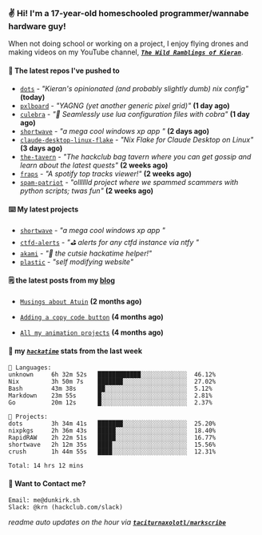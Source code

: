 ### ✌️ Hi! I'm a 17-year-old homeschooled programmer/wannabe hardware guy!

When not doing school or working on a project, I enjoy flying drones and making videos on my YouTube channel, [**_`The Wild Ramblings of Kieran`_**](https://youtube.com/@kieran.rambles).

#### 👷 The latest repos I've pushed to

- [`dots`](https://github.com/taciturnaxolotl/dots) - _"Kieran's opinionated (and probably slightly dumb) nix config"_ **(today)**
- [`pxlboard`](https://github.com/taciturnaxolotl/pxlboard) - _"YAGNG (yet another generic pixel grid)"_ **(1 day ago)**
- [`culebra`](https://github.com/Fuabioo/culebra) - _"🐍 Seamlessly use lua configuration files with cobra"_ **(1 day ago)**
- [`shortwave`](https://github.com/taciturnaxolotl/shortwave) - _"a mega cool windows xp app "_ **(2 days ago)**
- [`claude-desktop-linux-flake`](https://github.com/k3d3/claude-desktop-linux-flake) - _"Nix Flake for Claude Desktop on Linux"_ **(3 days ago)**
- [`the-tavern`](https://github.com/taciturnaxolotl/the-tavern) - _"The hackclub bag tavern where you can get gossip and learn about the latest quests"_ **(2 weeks ago)**
- [`fraps`](https://github.com/taciturnaxolotl/fraps) - _"A spotify top tracks viewer!"_ **(2 weeks ago)**
- [`spam-patriot`](https://github.com/taciturnaxolotl/spam-patriot) - _"olllllld project where we spammed scammers with python scripts; twas fun"_ **(2 weeks ago)**

#### ⌨️ My latest projects

- [`shortwave`](https://github.com/taciturnaxolotl/shortwave) - _"a mega cool windows xp app "_
- [`ctfd-alerts`](https://github.com/taciturnaxolotl/ctfd-alerts) - _"⛳ alerts for any ctfd instance via ntfy "_
- [`akami`](https://github.com/taciturnaxolotl/akami) - _"🌷 the cutsie hackatime helper!"_
- [`plastic`](https://github.com/taciturnaxolotl/plastic) - _"self modifying website"_

#### 🗒️ the latest posts from my [blog](https://dunkirk.sh)

- [`Musings about Atuin`](https://dunkirk.sh/blog/atuin/) **(2 months ago)**

- [`Adding a copy code button`](https://dunkirk.sh/blog/adding-a-copy-button/) **(4 months ago)**

- [`All my animation projects`](https://dunkirk.sh/blog/my-animations/) **(4 months ago)**



#### 📡 my [_`hackatime`_](https://waka.hackclub.com) stats from the last week

```text
💾 Languages:
unknown     6h 32m 52s   ████████████░░░░░░░░░░░░░  46.12%
Nix         3h 50m 7s    ███████░░░░░░░░░░░░░░░░░░  27.02%
Bash        43m 38s      ██░░░░░░░░░░░░░░░░░░░░░░░  5.12%
Markdown    23m 55s      █░░░░░░░░░░░░░░░░░░░░░░░░  2.81%
Go          20m 12s      █░░░░░░░░░░░░░░░░░░░░░░░░  2.37%

💼 Projects:
dots        3h 34m 41s   ███████░░░░░░░░░░░░░░░░░░  25.20%
nixpkgs     2h 36m 43s   █████░░░░░░░░░░░░░░░░░░░░  18.40%
RapidRAW    2h 22m 51s   █████░░░░░░░░░░░░░░░░░░░░  16.77%
shortwave   2h 12m 35s   ████░░░░░░░░░░░░░░░░░░░░░  15.56%
crush       1h 44m 55s   ████░░░░░░░░░░░░░░░░░░░░░  12.31%

Total: 14 hrs 12 mins
```

#### 📮 Want to Contact me?

```text
Email: me@dunkirk.sh
Slack: @krn (hackclub.com/slack)
```

_readme auto updates on the hour via [**`taciturnaxolotl/markscribe`**](https://github.com/taciturnaxolotl/markscribe)_
